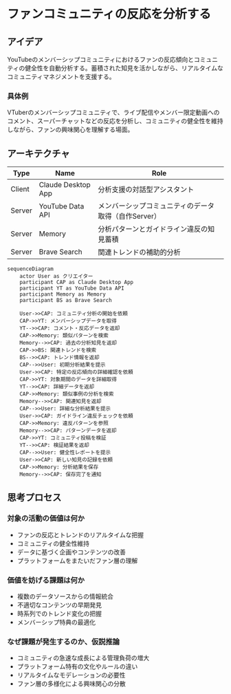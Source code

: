 # ファンコミュニティの反応を分析する

## アイデア
YouTubeのメンバーシップコミュニティにおけるファンの反応傾向とコミュニティの健全性を自動分析する。蓄積された知見を活かしながら、リアルタイムなコミュニティマネジメントを支援する。

### 具体例
VTuberのメンバーシップコミュニティで、ライブ配信やメンバー限定動画へのコメント、スーパーチャットなどの反応を分析し、コミュニティの健全性を維持しながら、ファンの興味関心を理解する場面。

## アーキテクチャ
| Type | Name | Role |
|--|--|--|
| Client | Claude Desktop App | 分析支援の対話型アシスタント |
| Server | YouTube Data API | メンバーシップコミュニティのデータ取得（自作Server） |
| Server | Memory | 分析パターンとガイドライン違反の知見蓄積 |
| Server | Brave Search | 関連トレンドの補助的分析 |

```mermaid
sequenceDiagram
    actor User as クリエイター
    participant CAP as Claude Desktop App
    participant YT as YouTube Data API
    participant Memory as Memory
    participant BS as Brave Search

    User->>CAP: コミュニティ分析の開始を依頼
    CAP->>YT: メンバーシップデータを取得
    YT-->>CAP: コメント・反応データを返却
    CAP->>Memory: 類似パターンを検索
    Memory-->>CAP: 過去の分析知見を返却
    CAP->>BS: 関連トレンドを検索
    BS-->>CAP: トレンド情報を返却
    CAP-->>User: 初期分析結果を提示
    User->>CAP: 特定の反応傾向の詳細確認を依頼
    CAP->>YT: 対象期間のデータを詳細取得
    YT-->>CAP: 詳細データを返却
    CAP->>Memory: 類似事例の分析を検索
    Memory-->>CAP: 関連知見を返却
    CAP-->>User: 詳細な分析結果を提示
    User->>CAP: ガイドライン違反チェックを依頼
    CAP->>Memory: 違反パターンを参照
    Memory-->>CAP: パターンデータを返却
    CAP->>YT: コミュニティ投稿を検証
    YT-->>CAP: 検証結果を返却
    CAP-->>User: 健全性レポートを提示
    User->>CAP: 新しい知見の記録を依頼
    CAP->>Memory: 分析結果を保存
    Memory-->>CAP: 保存完了を通知
```

## 思考プロセス

### 対象の活動の価値は何か
- ファンの反応とトレンドのリアルタイムな把握
- コミュニティの健全性維持
- データに基づく企画やコンテンツの改善
- プラットフォームをまたいだファン層の理解

### 価値を妨げる課題は何か
- 複数のデータソースからの情報統合
- 不適切なコンテンツの早期発見
- 時系列でのトレンド変化の把握
- メンバーシップ特典の最適化

### なぜ課題が発生するのか、仮説推論
- コミュニティの急速な成長による管理負荷の増大
- プラットフォーム特有の文化やルールの違い
- リアルタイムなモデレーションの必要性
- ファン層の多様化による興味関心の分散
